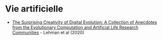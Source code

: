 # Vie artificielle

- [The Surprising Creativity of Digital Evolution: A Collection of Anecdotes from the Evolutionary Computation and Artificial Life Research Communities](https://www.mitpressjournals.org/doi/full/10.1162/artl_a_00319) - Lehman et al (2020)
